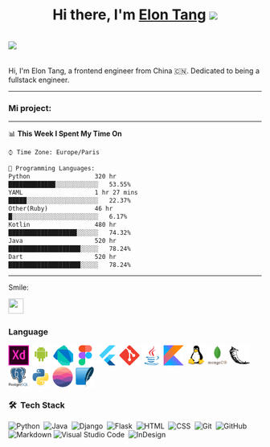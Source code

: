 
<p>
  <link rel="stylesheet" href="https://cdn.jsdelivr.net/gh/devicons/devicon@v2.12.0/devicon.min.css">

</p>  


<h1 align="center">Hi there, I'm <a href="https://www.blackcater.win/" target="_blank">Elon Tang</a> <img
src="https://github.com/blackcater/blackcater/raw/main/images/Hi.gif" height="32" /></h1>

<br />



</a>
<a href="mailto:nikita3kovalev3@gmail.com">
  <img src="https://github.com/blackcater/blackcater/raw/main/images/social-gmail.svg" height="40" />

</a>

<br />
<br />

Hi, I'm Elon Tang, a frontend engineer from China 🇨🇳. Dedicated to being a fullstack engineer.



<!--START_SECTION:activity-->

<!--END_SECTION:activity-->


---
### Mi project:

---

<!--START_SECTION:waka-->


📊 **This Week I Spent My Time On** 

```text
⌚︎ Time Zone: Europe/Paris

💬 Programming Languages: 
Python                  320 hr                █████████████░░░░░░░░░░░░   53.55% 
YAML                    1 hr 27 mins          █████░░░░░░░░░░░░░░░░░░░░   22.37% 
Other(Ruby)             46 hr                 █░░░░░░░░░░░░░░░░░░░░░░░░   6.17% 
Kotlin                  480 hr                ███████████████████░░░░░░   74.32%
Java                    520 hr                ████████████████████░░░░░   78.24%
Dart                    520 hr                ████████████████████░░░░░   78.24%

```
<hr>

 Smile:
<div>
    <img src="https://cultofthepartyparrot.com/parrots/hd/githubparrot.gif" width="30" height="30"/>
</div>
</hr>


### Language
<div>
  <img src="image/adobe-xd.svg" height="40" />
<img src="image/android-original-wordmark.svg" height="40" />
  <img src="image/dartlang-icon.svg" height="40" />
  <img src="image/figma-icon.svg" height="40" />
  <img src="image/flutterio-icon.svg" height="40" />
  <img src="image/git-scm-icon.svg" height="40" />
  <img src="image/java-original.svg" height="40" />
  <img src="image/kotlinlang-icon.svg" height="40" />
  <img src="image/linux-original.svg" height="40" />
  <img src="image/mongodb-original-wordmark.svg" height="40" />
  <img src="image/pocoo_flask-icon.svg" height="40" />
  <img src="image/postgresql-original-wordmark.svg" height="40" />
  <img src="image/python-original.svg" height="40" />
  <img src="image/realm.svg" height="40" />
  <img src="image/sqlite-icon.svg" height="40" />
     </div>



### 🛠 &nbsp;Tech Stack

![Python](https://img.shields.io/badge/-Python-05122A?style=flat&logo=python)&nbsp;
![Java](https://img.shields.io/badge/-Java-05122A?style=flat&logo=Java&logoColor=FFA518)&nbsp;
![Django](https://img.shields.io/badge/-Django-05122A?style=flat&logo=django&logoColor=092E20)&nbsp;
![Flask](https://img.shields.io/badge/-Flask-05122A?style=flat&logo=flask)&nbsp;
![HTML](https://img.shields.io/badge/-HTML-05122A?style=flat&logo=HTML5)&nbsp;
![CSS](https://img.shields.io/badge/-CSS-05122A?style=flat&logo=CSS3&logoColor=1572B6)&nbsp;
![Git](https://img.shields.io/badge/-Git-05122A?style=flat&logo=git)&nbsp;
![GitHub](https://img.shields.io/badge/-GitHub-05122A?style=flat&logo=github)&nbsp;
![Markdown](https://img.shields.io/badge/-Markdown-05122A?style=flat&logo=markdown)
![Visual Studio Code](https://img.shields.io/badge/-Visual%20Studio%20Code-05122A?style=flat&logo=visual-studio-code&logoColor=007ACC)&nbsp;
![InDesign](https://img.shields.io/badge/-InDesign-05122A?style=flat&logo=adobe-indesign)


<!--END_SECTION:waka-->

